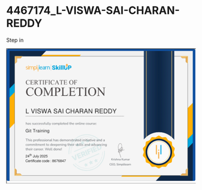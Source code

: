# 4467174\_L-VISWA-SAI-CHARAN-REDDY

Step in

<img src="https://github.com/LVISWASAICHARANREDDY-25/4467174_L-VISWA-SAI-CHARAN-REDDY/blob/main/GIT/Certificates/Git-Simlilearn%20cer.png" alt="image">

